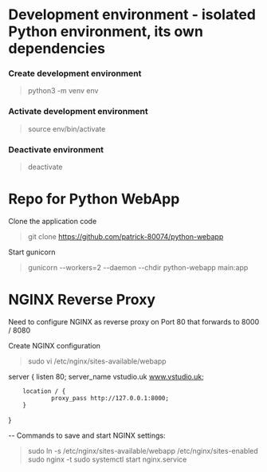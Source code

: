 # Development environment - isolated Python environment, its own dependencies

### Create development environment

> python3 -m venv env

### Activate development environment

> source env/bin/activate

### Deactivate environment

> deactivate

# Repo for Python WebApp

Clone the application code

> git clone https://github.com/patrick-80074/python-webapp

Start gunicorn

> gunicorn --workers=2 --daemon --chdir python-webapp main:app

# NGINX Reverse Proxy
Need to configure NGINX as reverse proxy on Port 80 that forwards to 8000 / 8080

Create NGINX configuration
> sudo vi /etc/nginx/sites-available/webapp

server {
        listen 80;
        server_name vstudio.uk www.vstudio.uk;

        location / {
                proxy_pass http://127.0.0.1:8000;
        }
}

-- Commands to save and start NGINX settings:

> sudo ln -s /etc/nginx/sites-available/webapp /etc/nginx/sites-enabled
> sudo nginx -t
> sudo systemctl start nginx.service